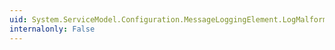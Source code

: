 ```yaml
---
uid: System.ServiceModel.Configuration.MessageLoggingElement.LogMalformedMessages
internalonly: False
---
```

